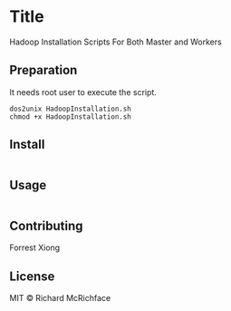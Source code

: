 # Title

Hadoop Installation Scripts For Both Master and Workers

## Preparation
It needs root user to execute the script.
```
dos2unix HadoopInstallation.sh
chmod +x HadoopInstallation.sh
```
## Install

```

```

## Usage

```

```

## Contributing

Forrest Xiong

## License

MIT © Richard McRichface